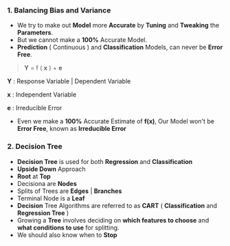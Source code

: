 ### 1. Balancing **Bias** and **Variance**
- We try to make out **Model** more **Accurate** by **Tuning** and **Tweaking** the **Parameters**.
- But we cannot make a **100%** Accurate Model.
- **Prediction** ( Continuous ) and **Classification** Models, can never be **Error Free**.

> **Y** = f ( **x** ) + **e**

**Y** : Response Variable | Dependent Variable

**x** : Independent Variable

**e** : Irreducible Error

- Even we make a **100%** Accurate Estimate of **f(x)**, Our Model won't be **Error Free**, known as **Irreducible Error**

### 2. Decision Tree
- **Decision Tree** is used for both **Regression** and **Classification**
- **Upside Down** Approach
- **Root** at **Top**
- Decisiona are **Nodes**
- Splits of Trees are **Edges** | **Branches**
- Terminal Node is a **Leaf**
- **Decision** Tree Algorithms are referred to as **CART** ( **Classification** and **Regression Tree** )
- Growing a **Tree** involves deciding on **which features to choose** and **what conditions to use** for splitting.
- We should also know when to **Stop**
